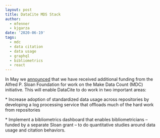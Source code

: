 ```yaml
---
layout: post
title: DataCite MDS Stack
author:
  - mfenner
  - kjgarza
date: '2020-06-19'
tags:
  - mdc
  - data citation
  - data usage
  - graphql
  - bibliometrics
  - react
---
```

In May we [announced](https://makedatacount.org/2020/05/05/igniting-change-our-next-steps/) that we have received additional funding from the Alfred P. Sloan Foundation for work on the Make Data Count (MDC) initiative. This will enable DataCite to do work in two important areas:

\* Increase adoption of standardized data usage across repositories by developing a log processing service that offloads much of the hard work from repositories

\* Implement a bibliometrics dashboard that enables bibliometricians – funded by a separate Sloan grant – to do quantitative studies around data usage and citation behaviors.
